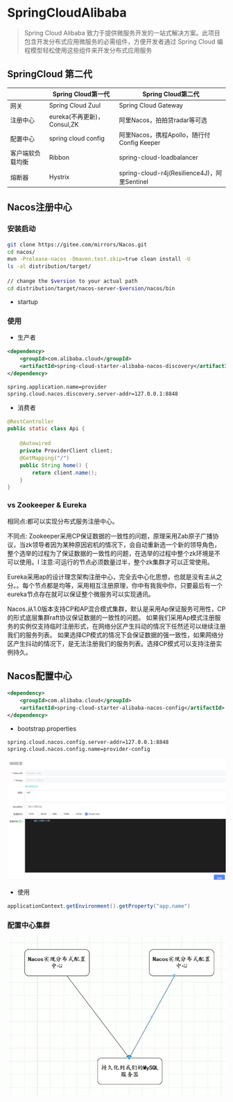 # SpringCloudAlibaba

>Spring Cloud Alibaba 致力于提供微服务开发的一站式解决方案。此项目包含开发分布式应用微服务的必需组件，方便开发者通过 Spring Cloud 编程模型轻松使用这些组件来开发分布式应用服务

## SpringCloud 第二代

| |Spring Cloud第一代|	Spring Cloud第二代
-|-|-
网关|	Spring Cloud Zuul	|Spring Cloud Gateway
注册中心|	eureka(不再更新)，Consul,ZK	|阿里Nacos，拍拍贷radar等可选
配置中心|	spring cloud config	|阿里Nacos，携程Apollo，随行付Config Keeper
客户端软负载均衡|	Ribbon	|spring-cloud-loadbalancer
熔断器|	Hystrix	|spring-cloud-r4j(Resilience4J)，阿里Sentinel

## Nacos注册中心

### 安装启动

```sh
git clone https://gitee.com/mirrors/Nacos.git
cd nacos/
mvn -Prelease-nacos -Dmaven.test.skip=true clean install -U  
ls -al distribution/target/

// change the $version to your actual path
cd distribution/target/nacos-server-$version/nacos/bin
```

- startup

### 使用

- 生产者

```xml
<dependency>
    <groupId>com.alibaba.cloud</groupId>
    <artifactId>spring-cloud-starter-alibaba-nacos-discovery</artifactId>
</dependency>
```
```properties
spring.application.name=provider
spring.cloud.nacos.discovery.server-addr=127.0.0.1:8848
```

- 消费者

```java
@RestController
public static class Api {

    @Autowired
    private ProviderClient client;
    @GetMapping("/")
    public String home() {
        return client.name();
    }
}
```

### vs Zookeeper & Eureka

相同点:都可以实现分布式服务注册中心。

不同点:
Zookeeper采用CP保证数据的一致性的问题，原理采用Zab原子广播协议，当zk领导者因为某种原因宕机的情况下，会自动重新选一个新的领导角色，整个选举的过程为了保证数据的一致性的问题，在选举的过程中整个zk环境是不可以使用。I
注意:可运行的节点必须数量过半，整个zk集群才可以正常使用。

Eureka采用ap的设计理念架构注册中心，完全去中心化思想，也就是没有主从之分。。每个节点都是均等，采用相互注册原理，你中有我我中你，只要最后有一个eureka节点存在就可以保证整个微服务可以实现通讯。

Nacos.从1.0版本支持CP和AP混合模式集群，默认是采用Ap保证服务可用性，CP的形式底层集群raft协议保证数据的一致性的问题。
如果我们采用Ap模式注册服务的实例仅支持临时注册形式，在网络分区产生抖动的情况下任然还可以继续注册我们的服务列表。
如果选择CP模式的情况下会保证数据的强一致性，如果网络分区产生抖动的情况下，是无法注册我们的服务列表。选择CP模式可以支持注册实例持久。

## Nacos配置中心

```xml
<dependency>       
    <groupId>com.alibaba.cloud</groupId>
    <artifactId>spring-cloud-starter-alibaba-nacos-config</artifactId>
</dependency>
```

- bootstrap.properties

```properties
spring.cloud.nacos.config.server-addr=127.0.0.1:8848
spring.cloud.nacos.config.name=provider-config
```

![批注 2020-04-02 143345](/assets/批注%202020-04-02%20143345.png)

- 使用

```java
applicationContext.getEnvironment().getProperty("app.name")
```

### 配置中心集群

![批注 2020-04-02 151146](/assets/批注%202020-04-02%20151146.png)